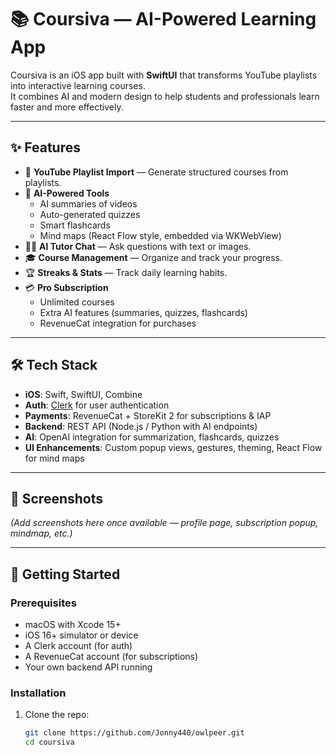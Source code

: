 # 📚 Coursiva — AI-Powered Learning App

Coursiva is an iOS app built with **SwiftUI** that transforms YouTube playlists into interactive learning courses.  
It combines AI and modern design to help students and professionals learn faster and more effectively.  

---

## ✨ Features

- 🔗 **YouTube Playlist Import** — Generate structured courses from playlists.  
- 🤖 **AI-Powered Tools**  
  - AI summaries of videos  
  - Auto-generated quizzes  
  - Smart flashcards  
  - Mind maps (React Flow style, embedded via WKWebView)  
- 🧑‍🏫 **AI Tutor Chat** — Ask questions with text or images.  
- 🎓 **Course Management** — Organize and track your progress.  
- 🏆 **Streaks & Stats** — Track daily learning habits.  
- 💳 **Pro Subscription**  
  - Unlimited courses  
  - Extra AI features (summaries, quizzes, flashcards)  
  - RevenueCat integration for purchases  

---

## 🛠️ Tech Stack

- **iOS**: Swift, SwiftUI, Combine  
- **Auth**: [Clerk](https://clerk.com/) for user authentication  
- **Payments**: RevenueCat + StoreKit 2 for subscriptions & IAP  
- **Backend**: REST API (Node.js / Python with AI endpoints)  
- **AI**: OpenAI integration for summarization, flashcards, quizzes  
- **UI Enhancements**: Custom popup views, gestures, theming, React Flow for mind maps  

---

## 📸 Screenshots

*(Add screenshots here once available — profile page, subscription popup, mindmap, etc.)*

---

## 🚀 Getting Started

### Prerequisites
- macOS with Xcode 15+  
- iOS 16+ simulator or device  
- A Clerk account (for auth)  
- A RevenueCat account (for subscriptions)  
- Your own backend API running  

### Installation
1. Clone the repo:
   ```bash
   git clone https://github.com/Jonny440/owlpeer.git
   cd coursiva
